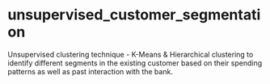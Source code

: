 # unsupervised_customer_segmentation
Unsupervised clustering technique - K-Means &amp; Hierarchical clustering to identify different segments in the existing customer based on their spending patterns as well as past interaction with the bank.
